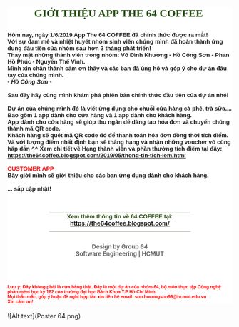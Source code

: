 <div class="separator" style="clear: both; text-align: center;">
</div>
<h2 style="background-color: white;">
<div style="text-align: center;">
<span style="color: #274e13; font-family: &quot;georgia&quot; , &quot;times new roman&quot; , serif; font-size: x-large;">GIỚI THIỆU APP THE 64 COFFEE&nbsp;</span></div>
<div style="text-align: center;">
<span style="color: #274e13;"><span style="font-family: &quot;georgia&quot; , &quot;times new roman&quot; , serif; font-size: x-large;"><br /></span></span></div>
<div style="text-align: left;">
<span style="font-family: &quot;arial&quot; , &quot;helvetica&quot; , sans-serif; font-size: small;">Hôm nay, ngày 1/6/2019 App The 64 COFFEE đã chính thức được ra mắt!</span><br />
<span style="font-family: &quot;arial&quot; , &quot;helvetica&quot; , sans-serif; font-size: small;">Với sự đam mê và nhiệt huyết nhóm sinh viên chúng mình đã hoàn thành ứng dụng đầu tiên của nhóm sau hơn 3 tháng phát triển!</span><br />
<span style="font-family: &quot;arial&quot; , &quot;helvetica&quot; , sans-serif; font-size: small;">Thay mặt những thành viên trong nhóm:&nbsp;</span><span style="font-family: &quot;arial&quot; , &quot;helvetica&quot; , sans-serif; font-size: small;">Võ Đình Khương -&nbsp;</span><span style="font-family: &quot;arial&quot; , &quot;helvetica&quot; , sans-serif; font-size: small;">Hồ Công Sơn</span><span style="font-family: &quot;arial&quot; , &quot;helvetica&quot; , sans-serif; font-size: small;">&nbsp;- Phan Hồ Phúc - Nguyễn Thế Vinh.</span><br />
<span style="font-family: &quot;arial&quot; , &quot;helvetica&quot; , sans-serif; font-size: small;">Mình xin chân thành cảm ơn thầy và các bạn đã ủng hộ và góp ý cho dự án đầu tay của chúng mình.&nbsp;</span><br />
<span style="font-family: &quot;arial&quot; , &quot;helvetica&quot; , sans-serif; font-size: small;"><i>- Hồ Công Sơn -</i></span><br />
<span style="font-family: &quot;arial&quot; , &quot;helvetica&quot; , sans-serif; font-size: small;"><br /></span>
<span style="font-family: &quot;arial&quot; , &quot;helvetica&quot; , sans-serif; font-size: small;">Sau đây hãy cùng mình khám phá phiên bản chính thức đầu tiên của dự án nhé!</span><br />
<span style="font-family: &quot;arial&quot; , &quot;helvetica&quot; , sans-serif; font-size: small;"><br /></span>
<span style="font-family: &quot;arial&quot; , &quot;helvetica&quot; , sans-serif; font-size: small;">Dự án của chúng mình đó là viết ứng dụng cho chuỗi cửa hàng cà phê, trà sữa,... Bao gồm 1 app dành cho cửa hàng và 1 app dành cho khách hàng.</span><br />
<span style="font-family: &quot;arial&quot; , &quot;helvetica&quot; , sans-serif; font-size: small;">App dành cho cửa hàng sẽ giúp thu ngân dễ dàng tạo hóa đơn và chuyển chúng thành mã QR code.</span><br />
<span style="font-family: &quot;arial&quot; , &quot;helvetica&quot; , sans-serif; font-size: small;">Khách hàng sẽ quét mã QR code đó để thanh toán hóa đơn đồng thời tích điểm. Và với lượng điểm nhất định bạn sẽ thăng hạng và nhận những voucher vô cùng hấp dẫn ^^ Xem chi tiết về Hạng thành viên và phần thưởng tích điểm tại đây:</span><br />
<span style="font-family: &quot;arial&quot; , &quot;helvetica&quot; , sans-serif; font-size: small;"><a href="https://the64coffee.blogspot.com/2019/05/thong-tin-tich-iem.html">https://the64coffee.blogspot.com/2019/05/thong-tin-tich-iem.html</a></span><br />
<span style="font-family: &quot;arial&quot; , &quot;helvetica&quot; , sans-serif; font-size: small;"><br /></span>
<span style="color: red; font-family: &quot;arial&quot; , &quot;helvetica&quot; , sans-serif; font-size: small;">CUSTOMER APP</span><br />
<span style="font-family: &quot;arial&quot; , &quot;helvetica&quot; , sans-serif; font-size: small;">Bây giời mình sẽ giới thiệu cho các bạn ứng dụng dành cho khách hàng.</span><br />
<span style="font-family: &quot;arial&quot; , &quot;helvetica&quot; , sans-serif; font-size: small;"><br /></span>
<span style="font-family: &quot;arial&quot; , &quot;helvetica&quot; , sans-serif; font-size: small;">... sắp cập nhật!</span></div>
<div style="text-align: left;">
<span style="color: red; font-family: &quot;arial&quot; , &quot;helvetica&quot; , sans-serif; font-size: x-small;"><br /></span>
<br />
<div style="text-align: center;">
<span style="color: #274e13; font-family: &quot;arial&quot; , &quot;helvetica&quot; , sans-serif; font-size: x-small;">_________________________________________________________</span></div>
</div>
<div style="text-align: left;">
<div style="text-align: center;">
<span style="color: #274e13; font-family: &quot;arial&quot; , &quot;helvetica&quot; , sans-serif; font-size: small;">Xem thêm thông tin về 64 COFFEE tại:</span></div>
</div>
<div style="text-align: left;">
<div style="text-align: center;">
<span style="color: #274e13; font-size: small;"><a href="https://the64coffee.blogspot.com/">https://the64coffee.blogspot.com/</a></span></div>
<div style="text-align: center;">
<span style="color: #274e13; font-family: &quot;arial&quot; , &quot;helvetica&quot; , sans-serif; font-size: x-small;">_________________________________________________________</span></div>
<div style="text-align: center;">
<br /></div>
<div style="text-align: center;">
<span style="color: #666666; font-size: small;">Design by Group 64</span></div>
<div style="text-align: center;">
<span style="color: #666666; font-size: small;">Software Engineering | HCMUT</span><br />
<br />
<br />
<div style="-webkit-text-stroke-width: 0px; background-color: white; color: black; font-family: &quot;Times New Roman&quot;; font-size: 25.5px; font-style: normal; font-variant-caps: normal; font-variant-ligatures: normal; font-weight: 700; letter-spacing: normal; orphans: 2; text-align: center; text-decoration-color: initial; text-decoration-style: initial; text-indent: 0px; text-transform: none; white-space: normal; widows: 2; word-spacing: 0px;">
<div style="margin: 0px;">
<span style="color: #274e13; font-family: &quot;arial&quot; , &quot;helvetica&quot; , sans-serif; font-size: x-small;"><br /></span></div>
</div>
<div style="text-align: left;">
<span style="color: red; font-family: &quot;arial&quot; , &quot;helvetica&quot; , sans-serif; font-size: x-small;">Lưu ý: Đây không phải là cửa hàng thật. Đây là một dự án của nhóm 64, bộ môn thực tập Công nghệ phần mềm học kỳ 182 của trường đại học Bách Khoa T.P Hồ Chí Minh.</span></div>
<div style="text-align: left;">
<span style="color: red; font-family: &quot;arial&quot; , &quot;helvetica&quot; , sans-serif; font-size: x-small;">Mọi thắc mắc, góp ý hoặc đề nghị hợp tác xin liên hệ email: son.hocongson99@hcmut.edu.vn&nbsp;</span></div>
<div style="text-align: left;">
<span style="color: red; font-family: &quot;arial&quot; , &quot;helvetica&quot; , sans-serif; font-size: x-small;">Xin cảm ơn!</span></div>
</div>
</div>
</h2>
![Alt text](Poster 64.png)
